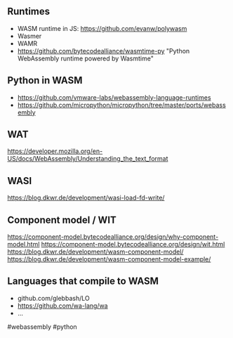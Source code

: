 
## Runtimes

- WASM runtime in JS: https://github.com/evanw/polywasm
- Wasmer
- WAMR
- https://github.com/bytecodealliance/wasmtime-py "Python WebAssembly runtime powered by Wasmtime"

## Python in WASM

- https://github.com/vmware-labs/webassembly-language-runtimes
- https://github.com/micropython/micropython/tree/master/ports/webassembly

## WAT

https://developer.mozilla.org/en-US/docs/WebAssembly/Understanding_the_text_format

## WASI

https://blog.dkwr.de/development/wasi-load-fd-write/

## Component model / WIT

https://component-model.bytecodealliance.org/design/why-component-model.html
https://component-model.bytecodealliance.org/design/wit.html
https://blog.dkwr.de/development/wasm-component-model/
https://blog.dkwr.de/development/wasm-component-model-example/

## Languages that compile to WASM

- github.com/glebbash/LO
- https://github.com/wa-lang/wa
- ...

<!-- Keywords -->
#webassembly #python
<!-- /Keywords -->
